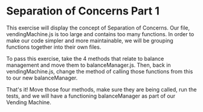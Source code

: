 # Separation of Concerns Part 1
This exercise will display the concept of Separation of Concerns. Our file, vendingMachine.js is too large and contains too many functions. In order to make our code simpler and more maintainable, we will be grouping functions together into their own files. 

To pass this exercise, take the 4 methods that relate to balance management and move them to balanceManager.js. Then, back in vendingMachine.js, change the method of calling those functions from this to our new balanceManager. 

That's it! Move those four methods, make sure they are being called, run the tests, and we will have a functioning balanceManager as part of our Vending Machine. 
